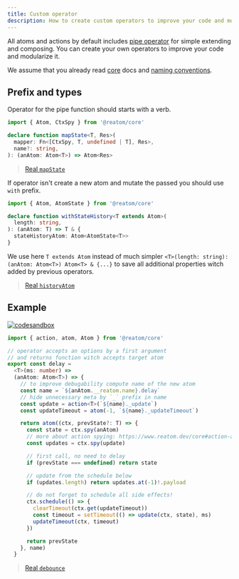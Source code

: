 ```yaml
---
title: Custom operator
description: How to create custom operators to improve your code and modularize it
---
```


All atoms and actions by default includes [pipe operator](/core#atompipe-api) for simple extending and composing. You can create your own operators to improve your code and modularize it.

We assume that you already read [core](/core) docs and [naming conventions](/guides/naming).

## Prefix and types

Operator for the pipe function should starts with a verb.

```ts
import { Atom, CtxSpy } from '@reatom/core'

declare function mapState<T, Res>(
  mapper: Fn<[CtxSpy, T, undefined | T], Res>,
  name?: string,
): (anAtom: Atom<T>) => Atom<Res>
```

> [Real `mapState`](/packages/lens#mapstate)

If operator isn't create a new atom and mutate the passed you should use `with` prefix.

```ts
import { Atom, AtomState } from '@reatom/core'

declare function withStateHistory<T extends Atom>(
  length: string,
): (anAtom: T) => T & {
  stateHistoryAtom: Atom<AtomState<T>>
}
```

We use here `T extends Atom` instead of much simpler `<T>(length: string): (anAtom: Atom<T>) Atom<T> & {...}` to save all additional properties witch added by previous operators.

> [Real `historyAtom`](/packages/undo)

## Example

[![codesandbox](https://codesandbox.io/static/img/play-codesandbox.svg)](https://codesandbox.io/p/sandbox/reatom-custom-operator-example-mym3vo)

```ts
import { action, atom, Atom } from '@reatom/core'

// operator accepts an options by a first argument
// and returns function witch accepts target atom
export const delay =
  <T>(ms: number) =>
  (anAtom: Atom<T>) => {
    // to improve debugability compute name of the new atom
    const name = `${anAtom.__reatom.name}.delay`
    // hide unnecessary meta by `_` prefix in name
    const update = action<T>(`${name}._update`)
    const updateTimeout = atom(-1, `${name}._updateTimeout`)

    return atom((ctx, prevState?: T) => {
      const state = ctx.spy(anAtom)
      // more about action spying: https://www.reatom.dev/core#action-api
      const updates = ctx.spy(update)

      // first call, no need to delay
      if (prevState === undefined) return state

      // update from the schedule below
      if (updates.length) return updates.at(-1)!.payload

      // do not forget to schedule all side effects!
      ctx.schedule(() => {
        clearTimeout(ctx.get(updateTimeout))
        const timeout = setTimeout(() => update(ctx, state), ms)
        updateTimeout(ctx, timeout)
      })

      return prevState
    }, name)
  }
```

> [Real `debounce`](https://www.reatom.dev/packages/lens#debounce)
